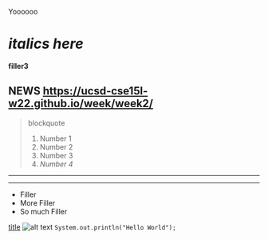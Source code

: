 Yoooooo

# _italics here_

**filler3**

## NEWS https://ucsd-cse15l-w22.github.io/week/week2/

> blockquote
> 1. Number 1
> 2. Number 2
> 3. Number 3
> 4. *Number 4*
---
---------
- Filler
- More Filler
- So much Filler

[title](https://www.example.com)
![alt text](image.jpg)
`System.out.println("Hello World");`


